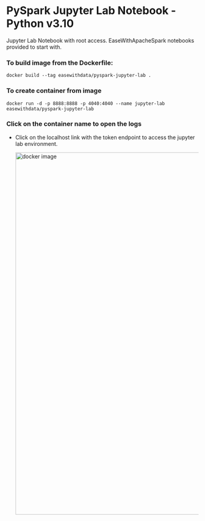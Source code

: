 # PySpark Jupyter Lab Notebook - Python v3.10

Jupyter Lab Notebook with root access.
EaseWithApacheSpark notebooks provided to start with.

### To build image from the Dockerfile:
    docker build --tag easewithdata/pyspark-jupyter-lab .

### To create container from image
    docker run -d -p 8888:8888 -p 4040:4040 --name jupyter-lab easewithdata/pyspark-jupyter-lab


### Click on the container name to open the logs
 - Click on the localhost link with the token endpoint to access the jupyter lab environment.

   
   <img width="950" alt="docker image" src="https://github.com/user-attachments/assets/cfbee07a-36df-4e02-8722-a253f077546f">
